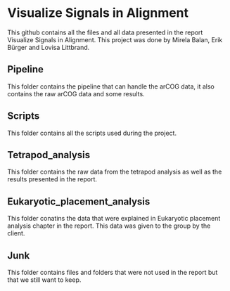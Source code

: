 # Visualize Signals in Alignment
This github contains all the files and all data presented in the report Visualize Signals in Alignment. This project was done by Mirela Balan, Erik Bürger and Lovisa Littbrand.

## Pipeline
This folder contains the pipeline that can handle the arCOG data, it also contains the raw arCOG data and some results.

## Scripts
This folder contains all the scripts used during the project.

## Tetrapod_analysis
This folder contains the raw data from the tetrapod analysis as well as the results presented in the report.

## Eukaryotic_placement_analysis
This folder conatins the data that were explained in Eukaryotic placement analysis chapter in the report. This data was given to the group by the client.

## Junk
This folder contains files and folders that were not used in the report but that we still want to keep.
